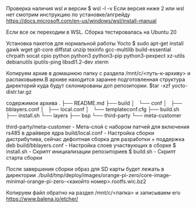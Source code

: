 Проверка наличия wsl и версии
$ wsl -l -v
Если версия ниже 2 или wsl нет смотрим  инструкцию по установке/апгрейду https://docs.microsoft.com/en-us/windows/wsl/install-manual

Если все ок переходим в WSL. Сборка тестировалась на Ubuntu 20

Установка пакетов для нормальной работы Yocto
$ sudo apt-get install gawk wget git-core diffstat unzip texinfo gcc-multilib build-essential chrpath socat cpio python python3 python3-pip python3-pexpect xz-utils debianutils iputils-ping libsdl1.2-dev xterm

Копируем архив в домашнюю папку c раздела /mnt/c/<путь-к-архиву> и распаковывем.В архиве находится заранее подготовленная 
структура директорий куда будут склонированы доп репозитории.
$tar -xzf yocto-distr.tar.gz

содержимое архива
.
├── README.md
├── build
│   └── conf
│       ├── bblayers.conf
│       ├── local.conf
│       └── templateconf.cfg
├── build.sh
├── install.sh
└── layers
    ├── bsp
    └── third-party
        └── meta-customer

third-party/meta-customer   - Мета-слой с набором патчей для включения rs485 в драйвере ядра
build/local.conf            - Настройка сборки дистрибутива, сейчас дефолтная сборка для разработки + поддержка deb
build/bblayers.conf         - Настройка слоев участвующих в сборке
$ install.sh                - Скрипт инициализации репозиториев
$ build.sh                  - Скрипт старта сборки

После завершения сборки образ для SD карты будет лежать в директории
./build/tmp/deploy/images/orange-pi-zero/core-image-minimal-orange-pi-zero-<какойто номер>.rootfs.wic.bz2

Копируем файл обратно на раздел /mnt/c/<папка> и записываем его https://www.balena.io/etcher/


